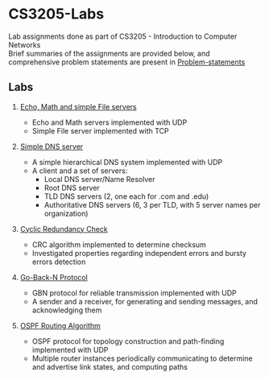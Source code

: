 # CS3205-Labs
Lab assignments done as part of CS3205 - Introduction to Computer Networks <br>
Brief summaries of the assignments are provided below, and comprehensive problem statements are present in [Problem-statements](./Problem-statements/)

## Labs

1. [Echo, Math and simple File servers](./Lab-1/)
    - Echo and Math servers implemented with UDP
    - Simple File server implemented with TCP

2. [Simple DNS server](./Lab-2/)
    - A simple hierarchical DNS system implemented with UDP
    - A client and a set of servers:
        - Local DNS server/Name Resolver
        - Root DNS server
        - TLD DNS servers (2, one each for .com and .edu)
        - Authoritative DNS servers (6, 3 per TLD, with 5 server names per organization)

3. [Cyclic Redundancy Check](./Lab-3/)
    - CRC algorithm implemented to determine checksum
    - Investigated properties regarding independent errors and bursty errors detection

4. [Go-Back-N Protocol](./Lab-4/)
    - GBN protocol for reliable transmission implemented with UDP
    - A sender and a receiver, for generating and sending messages, and acknowledging them

5. [OSPF Routing Algorithm](./Lab-5/)
    - OSPF protocol for topology construction and path-finding implemented with UDP
    - Multiple router instances periodically communicating to determine and advertise link states, and computing paths
    
